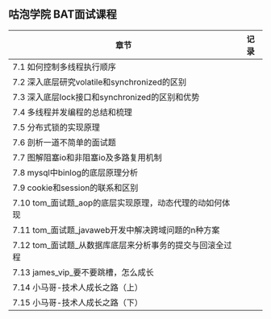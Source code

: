 ## 咕泡学院 BAT面试课程

| 章节                                                     | 记录 |
| -------------------------------------------------------- | ---- |
| 7.1 如何控制多线程执行顺序                               |      |
| 7.2 深入底层研究volatile和synchronized的区别             |      |
| 7.3 深入底层lock接口和synchronized的区别和优势           |      |
| 7.4 多线程并发编程的总结和梳理                           |      |
| 7.5 分布式锁的实现原理                                   |      |
| 7.6 剖析一道不简单的面试题                               |      |
| 7.7 图解阻塞io和非阻塞io及多路复用机制                   |      |
| 7.8 mysql中binlog的底层原理分析                          |      |
| 7.9 cookie和session的联系和区别                          |      |
| 7.10 tom_面试题_aop的底层实现原理，动态代理的动如何体现  |      |
| 7.11 tom_面试题_javaweb开发中解决跨域问题的n种方案       |      |
| 7.12 tom_面试题_从数据库底层来分析事务的提交与回滚全过程 |      |
| 7.13 james_vip_要不要跳槽，怎么成长                      |      |
| 7.14 小马哥-技术人成长之路（上）                         |      |
| 7.15 小马哥-技术人成长之路（下）                         |      |